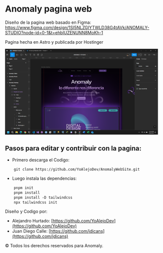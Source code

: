 # Anomaly pagina web

Diseño de la pagina web basado en Figma: <https://www.figma.com/design/1SI5NLZGIYTWLD38G4tAVk/ANOMALY-STUDIO?node-id=0-1&t=ehbIUZENUNN8MoKh-1>

Pagina hecha en Astro y publicada por Hostinger

![image-from-figma](./public/readme-img/degingFromFigma.png)

## Pasos para editar y contribuir con la pagina:

- Primero descarga el Codigo:

```terminal
    git clone https://github.com/YoAlejoDev/AnomalyWebSite.git
```

- Luego instala las dependencias:

```terminal
    pnpm init
    pnpm install
    pnpm install -D tailwindcss
    npx tailwindcss init  
```

Diseño y Codigo por:

- Alejandro Hurtado: [https://github.com/YoAlejoDev](https://github.com/YoAlejoDev)
- Juan Diego Calle: [https://github.com/jdicans](https://github.com/jdicans)

© Todos los derechos reservados para Anomaly.
